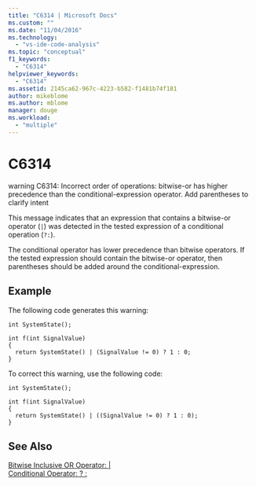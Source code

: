 ```yaml
---
title: "C6314 | Microsoft Docs"
ms.custom: ""
ms.date: "11/04/2016"
ms.technology: 
  - "vs-ide-code-analysis"
ms.topic: "conceptual"
f1_keywords: 
  - "C6314"
helpviewer_keywords: 
  - "C6314"
ms.assetid: 2145ca62-967c-4223-b582-f1481b74f181
author: mikeblome
ms.author: mblome
manager: douge
ms.workload: 
  - "multiple"
---
```

# C6314
warning C6314: Incorrect order of operations: bitwise-or has higher precedence than the conditional-expression operator. Add parentheses to clarify intent  
  
 This message indicates that an expression that contains a bitwise-or operator (`|`) was detected in the tested expression of a conditional operation (`?:`).  
  
 The conditional operator has lower precedence than bitwise operators. If the tested expression should contain the bitwise-or operator, then parentheses should be added around the conditional-expression.  
  
## Example  
 The following code generates this warning:  
  
```  
int SystemState();  
  
int f(int SignalValue)  
{  
  return SystemState() | (SignalValue != 0) ? 1 : 0;  
}  
```  
  
 To correct this warning, use the following code:  
  
```  
int SystemState();  
  
int f(int SignalValue)  
{  
  return SystemState() | ((SignalValue != 0) ? 1 : 0);  
}   
```  
  
## See Also  
 [Bitwise Inclusive OR Operator: &#124;](/cpp/cpp/bitwise-inclusive-or-operator-pipe)   
 [Conditional Operator: ? :](/cpp/cpp/conditional-operator-q)